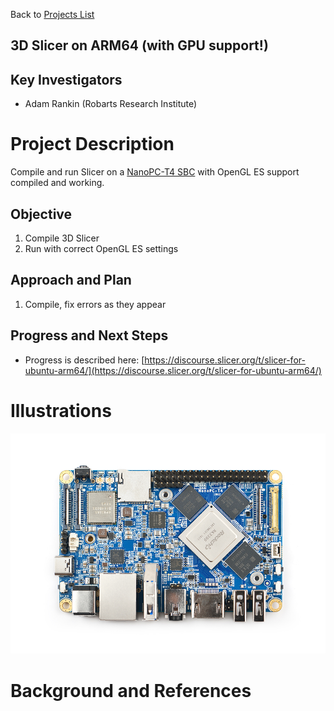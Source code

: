 Back to [Projects List](../../README.md#ProjectsList)

## 3D Slicer on ARM64 (with GPU support!)

## Key Investigators
- Adam Rankin (Robarts Research Institute) 

# Project Description
Compile and run Slicer on a [NanoPC-T4 SBC](http://wiki.friendlyarm.com/wiki/index.php/NanoPC-T4) with OpenGL ES support compiled and working.

## Objective
1. Compile 3D Slicer
1. Run with correct OpenGL ES settings

## Approach and Plan

1. Compile, fix errors as they appear

## Progress and Next Steps

- Progress is described here: [https://discourse.slicer.org/t/slicer-for-ubuntu-arm64/](https://discourse.slicer.org/t/slicer-for-ubuntu-arm64/)

# Illustrations

![NanoPC-T4 board](./T4_02-900x630.jpg)

# Background and References

